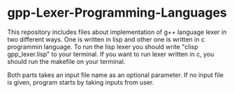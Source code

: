 # gpp-Lexer-Programming-Languages

This repository includes files about implementation of g++ language lexer in two different ways. One is written in lisp and other one is written in c programmin language.
To run the lisp lexer you should write  "clisp gpp_lexer.lisp" to your terminal.
If you want to run lexer written in c, you should run the makefile on your terminal.

Both parts takes an input file name as an optional parameter. If no input file is given, program starts by taking inputs from user.

